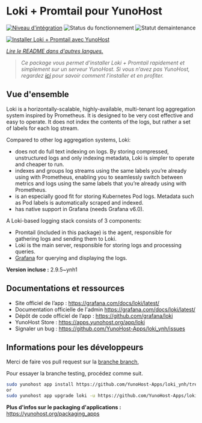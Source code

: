 <!--
Nota bene: ce README est automatiquement généré par https://github.com/YunoHost/apps/tree/master/tools/readme_generator
Il ne doit pas être modifié à la main.
-->

# Loki + Promtail pour YunoHost

[![Niveau d'intégration ](https://dash.yunohost.org/integration/loki.svg)](https://dash.yunohost.org/appci/app/loki) ![Status du fonctionnement](https://ci-apps.yunohost.org/ci/badges/loki.status.svg) ![Statut demaintenance](https://ci-apps.yunohost.org/ci/badges/loki.maintain.svg)

[![Installer Loki + Promtail avec YunoHost](https://install-app.yunohost.org/install-with-yunohost.svg)](https://install-app.yunohost.org/?app=loki)

*[Lire le README dans d'autres langues.](./ALL_README.md)*

> *Ce package vous permet d’installer Loki + Promtail rapidement et simplement sur un serveur YunoHost.
Si vous n’avez pas YunoHost, regardez [ici](https://yunohost.org/#/install) pour savoir comment l’installer et en profiter.*

## Vue d'ensemble

Loki is a horizontally-scalable, highly-available, multi-tenant log aggregation system inspired by Prometheus. It is designed to be very cost effective and easy to operate. It does not index the contents of the logs, but rather a set of labels for each log stream.

Compared to other log aggregation systems, Loki:

- does not do full text indexing on logs. By storing compressed, unstructured logs and only indexing metadata, Loki is simpler to operate and cheaper to run.
- indexes and groups log streams using the same labels you’re already using with Prometheus, enabling you to seamlessly switch between metrics and logs using the same labels that you’re already using with Prometheus.
- is an especially good fit for storing Kubernetes Pod logs. Metadata such as Pod labels is automatically scraped and indexed.
- has native support in Grafana (needs Grafana v6.0).

A Loki-based logging stack consists of 3 components:
- Promtail (included in this package) is the agent, responsible for gathering logs and sending them to Loki.
- Loki is the main server, responsible for storing logs and processing queries.
- [Grafana](https://github.com/Yunohost-Apps/grafana_ynh) for querying and displaying the logs.

**Version incluse :** 2.9.5~ynh1
## Documentations et ressources

- Site officiel de l’app : <https://grafana.com/docs/loki/latest/>
- Documentation officielle de l'admin <https://grafana.com/docs/loki/latest/>
- Dépôt de code officiel de l’app : <https://github.com/grafana/loki>
- YunoHost Store : <https://apps.yunohost.org/app/loki>
- Signaler un bug : <https://github.com/YunoHost-Apps/loki_ynh/issues>

## Informations pour les développeurs

Merci de faire vos pull request sur la [branche branch](https://github.com/YunoHost-Apps/loki_ynh/tree/testing),


Pour essayer la branche testing, procédez comme suit.

```bash
sudo yunohost app install https://github.com/YunoHost-Apps/loki_ynh/tree/testing --debug
or
sudo yunohost app upgrade loki -u https://github.com/YunoHost-Apps/loki_ynh/tree/testing --debug
```

**Plus d'infos sur le packaging d'applications :** <https://yunohost.org/packaging_apps>
